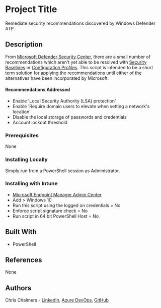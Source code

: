 # Project Title

Remediate security recommendations discovered by Windows Defender ATP.

## Description

From [Microsoft Defender Security Center](https://securitycenter.windows.com/machines), there are a small number of recommendations which aren't yet able to be resolved with [Security Baselines](https://docs.microsoft.com/en-us/mem/intune/protect/security-baselines) or [Configuration Profiles](https://docs.microsoft.com/en-us/mem/intune/configuration/device-profile-create). This script is intended to be a short term solution for applying the recommendations until either of the alternatives have been incorporated by Microsoft.

#### Recommendations Addressed

* Enable 'Local Security Authority (LSA) protection'
* Enable 'Require domain users to elevate when setting a network's location'
* Disable the local storage of passwords and credentials
* Account lockout threshold

### Prerequisites

None

### Installing Locally

Simply run from a PowerShell session as Administrator.

### Installing with Intune

* [Microsoft Endpoint Manager Admin Center](https://devicemanagement.microsoft.com/#blade/Microsoft_Intune_DeviceSettings/DevicesMenu/powershell)
* Add > Windows 10
* Run this script using the logged on credentials = No
* Enforce script signature check = No
* Run script in 64 bit PowerShell Host = No

## Built With

* PowerShell

## References

None

## Authors

Chris Chalmers - [LinkedIn](https://uk.linkedin.com/in/chris-chalmers), [Azure DevOps](https://dev.azure.com/cbchalmers/Personal%20Development), [GitHub](https://github.com/cbchalmers)